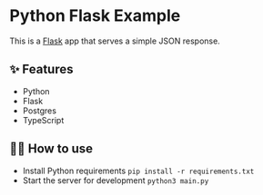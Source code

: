 # Python Flask Example

This is a [Flask](https://flask.palletsprojects.com/en/1.1.x/) app that serves a simple JSON response.

## ✨ Features

- Python
- Flask
- Postgres
- TypeScript

## 💁‍♀️ How to use

- Install Python requirements `pip install -r requirements.txt`
- Start the server for development `python3 main.py`
